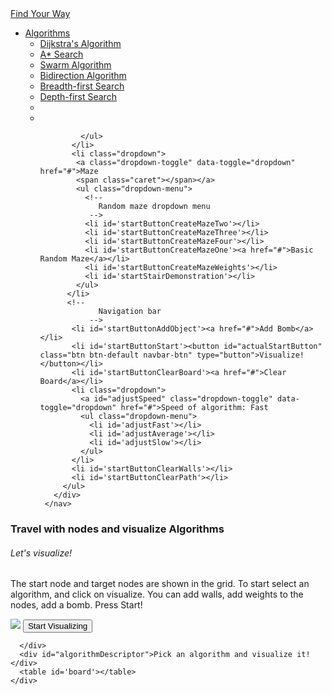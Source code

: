 <html>
  <head>
    <title>Find Your Way: </title>
    <link rel="stylesheet" href="https://maxcdn.bootstrapcdn.com/bootstrap/3.3.7/css/bootstrap.min.css">
    <link id="cssTheme" rel="stylesheet" href="public/styling/cssBasic.css"/>
  </head>
  <body>
    <div id='navbarDiv'>
     <nav class="navbar navbar-inverse">
       <div class="container-fluid">
         <div class="navbar-header">
           <a id="refreshButton" class="navbar-brand" href="#">Find Your Way</a>
         </div>
         <ul class="nav navbar-nav">
           <li class="dropdown">
             <a class="dropdown-toggle" data-toggle="dropdown" href="#">Algorithms
             <span class="caret"></span></a>
             <ul class="dropdown-menu">
               <!--
                 Tracking algorithms dropdown menu
               -->
               <li id='startButtonDijkstra'><a href="#">Dijkstra's Algorithm</a></li>
               <li id='startButtonAStar2'><a href="#">A* Search</a></li>
               <li id='startButtonAStar'><a href="#">Swarm Algorithm</a></li>
               <li id='startButtonBidirectional'><a href="#">Bidirection Algorithm</a></li>
               <li id='startButtonBFS'><a href="#">Breadth-first Search</a></li>
               <li id='startButtonDFS'><a href="#">Depth-first Search</a></li>
               <li id='startButtonAStar3'></li>
               <li id='startButtonGreedy'></li>
               



             </ul>
           </li>
           <li class="dropdown">
            <a class="dropdown-toggle" data-toggle="dropdown" href="#">Maze
            <span class="caret"></span></a>
            <ul class="dropdown-menu">
              <!--
                 Random maze dropdown menu
               -->
              <li id='startButtonCreateMazeTwo'></li>
              <li id='startButtonCreateMazeThree'></li>
              <li id='startButtonCreateMazeFour'></li>
              <li id='startButtonCreateMazeOne'><a href="#">Basic Random Maze</a></li>
              <li id='startButtonCreateMazeWeights'></li>
              <li id='startStairDemonstration'></li>
            </ul>
          </li>
          <!--
                 Navigation bar
               -->
           <li id='startButtonAddObject'><a href="#">Add Bomb</a></li>
           <li id='startButtonStart'><button id="actualStartButton" class="btn btn-default navbar-btn" type="button">Visualize!</button></li>
           <li id='startButtonClearBoard'><a href="#">Clear Board</a></li>
           <li class="dropdown">
             <a id="adjustSpeed" class="dropdown-toggle" data-toggle="dropdown" href="#">Speed of algorithm: Fast
             <ul class="dropdown-menu">
               <li id='adjustFast'></li>
               <li id='adjustAverage'></li>
               <li id='adjustSlow'></li>
             </ul>
           </li>
           <li id='startButtonClearWalls'></li>
           <li id='startButtonClearPath'></li>
         </ul>
       </div>
     </nav>
   </div>
   <div id="tutorial">
     <!--
                One page info about the project
               -->
    <h3>Travel with nodes and visualize Algorithms</h3>
    <h6>Let's visualize!</h6>
    <p>The start node and target nodes are shown in the grid. To start select an algorithm, and click on visualize. You can add walls, add weights to the nodes, add a bomb. Press Start!</p>
    <img id="mainTutorialImage" src="https://secureservercdn.net/166.62.112.193/85d.cd1.myftpupload.com/wp-content/uploads/2018/04/find-your-way.jpg?time=1569414347">
    <button id="skipButton" class="btn btn-default navbar-btn" type="button">Start Visualizing</button>
  </div>
    <div id='mainGrid'>
      <div id='mainText'>

      </div>
      <div id="algorithmDescriptor">Pick an algorithm and visualize it!</div>
      <table id='board'></table>
    </div>
  </body>
  <!--
             Loading bootstrap and NodeJS scripts
               -->
  <script src="https://ajax.googleapis.com/ajax/libs/jquery/3.1.1/jquery.min.js"></script>
  <script src="https://maxcdn.bootstrapcdn.com/bootstrap/3.3.7/js/bootstrap.min.js"></script>
  <script src='public/browser/bundle.js'></script>
</html>
